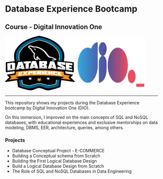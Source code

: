 # Database Experience Bootcamp

## Course - Digital Innovation One 

<img src="https://github.com/raquelcolares/Database_Experience-DIO/blob/main/bootcamp%20image.webp" width="230" height="180">         <img src="https://github.com/raquelcolares/Database_Experience-DIO/blob/main/dio%20logo.jpg" width="230" height="180" >

-------

This repository shows my projects during the Database Experience bootcamp by Digital Innovation One (DIO). 

On this immersion, I improved on the main concepts of SQL and NoSQL databases, with educational experiences and exclusive mentorships on data modeling, DBMS, EER, architecture, queries, among others.


### Projects

* Database Conceptual Project - E-COMMERCE
* Building a Conceptual schema from Scratch
* Building the First Logical Database Design
* Build a Logical Database Design from Scratch
* The Role of SQL and NoSQL Databases in Data Engineering
